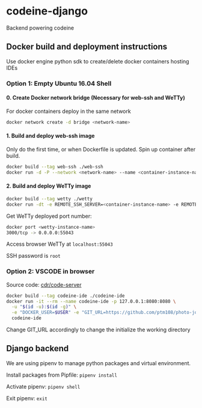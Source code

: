 # codeine-django

Backend powering codeine

## Docker build and deployment instructions

Use docker engine python sdk to create/delete docker containers hosting IDEs

### Option 1: Empty Ubuntu 16.04 Shell

#### 0. Create Docker network bridge (Necessary for web-ssh and WeTTy)

For docker containers deploy in the same network

```bash
docker network create -d bridge <network-name>
```


#### 1. Build and deploy web-ssh image

Only do the first time, or when Dockerfile is updated. Spin up container after build.

```bash
docker build --tag web-ssh ./web-ssh
docker run -d -P --network <network-name> --name <container-instance-name> web-ssh
```

#### 2. Build and deploy WeTTy image

```bash
docker build --tag wetty ./wetty
docker run -dt -e REMOTE_SSH_SERVER=<container-instance-name> -e REMOTE_SSH_PORT=22 -e REMOTE_SSH_USER=root -p 3000 --name <wetty-instance-name> --network <network-name> wetty
```

Get WeTTy deployed port number:

```bash
docker port <wetty-instance-name>
3000/tcp -> 0.0.0.0:55043
```

Access browser WeTTy at `localhost:55043`

SSH password is `root`

### Option 2: VSCODE in browser

Source code: [cdr/code-server](https://github.com/cdr/code-server)

```bash
docker build --tag codeine-ide ./codeine-ide
docker run -it --rm --name codeine-ide -p 127.0.0.1:8080:8080 \
  -u "$(id -u):$(id -g)" \
  -e "DOCKER_USER=$USER" -e "GIT_URL=https://github.com/ptm108/photo-journal-rn.git" \
  codeine-ide
```

Change GIT_URL accordingly to change the initialize the working directory

## Django backend

We are using pipenv to manage python packages and virtual environment.

Install packages from Pipfile: `pipenv install`

Activate pipenv: `pipenv shell`

Exit pipenv: `exit`
